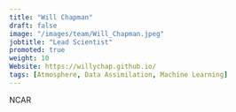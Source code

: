 ```yaml
---
title: "Will Chapman"
draft: false
image: "/images/team/Will_Chapman.jpeg"
jobtitle: "Lead Scientist"
promoted: true
weight: 10
Website: https://willychap.github.io/
tags: [Atmosphere, Data Assimilation, Machine Learning]
---
```



NCAR
